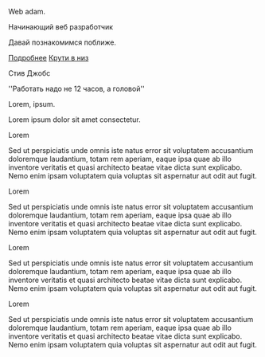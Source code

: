 <!DOCTYPE html>
<html lang="ru">
<head>
    <meta charset="UTF-8">
    <meta name="viewport" content="width=device-width, initial-scale=1.0">
    <title>WEB ADAM</title>
    <link rel='stylesheet' href='css/style.min.css'>
    <meta name="viewport" content="width=device-width, initial-scale=1">
</head>
<body>
    <div class='header'>
        <div class='header_overlay'>
                <div class='header_logo'>
                </div>
                <div class='header_text'>
                    <p class='header_text_one'>Web adam.</p>
                    <p class='header_text_two'>
                        Начинающий веб разработчик
                    </p>
                    <p class='header_text_two'>
                        Давай познакомимся поближе.
                    </p>
                </div>
                <a href='#slidebottom' class="header_link"> Подробнее</a>
                <a href='#slidebottom' class='header_scroll'>Крути в низ</a>
        </div>
    </div>
    <div class='qoute'>
        <p class='qoute_autor' id='slidebottom'>Стив Джобс</p>
        <p class='qoute_autor_text'>''Работать надо не 12 часов, а головой''</p>
    </div>
    <div class='portfolio'>
        <div class='portfolio_overlay'>
        <p class='portfolio_name'>Lorem, ipsum.</p>
        <p class='portfolio_text'>Lorem ipsum dolor sit amet consectetur.</p>
    <div class='portfolio_block_container'>
        <div class='portfolio_block'>
            <p class='portfolio_block__name'>Lorem</p>
            <p class='portfolio_block__text'>
                Sed ut perspiciatis unde omnis iste natus error 
                sit voluptatem accusantium doloremque laudantium, 
                totam rem aperiam, eaque ipsa quae ab illo 
                inventore veritatis et quasi architecto beatae 
                vitae dicta sunt explicabo. Nemo enim ipsam voluptatem 
                quia voluptas sit aspernatur aut odit aut fugit.
            </p>
        </div>
        <div class='portfolio_block portfolio_block2'>
            <p class='portfolio_block__name'>Lorem</p>
            <p class='portfolio_block__text'>
                Sed ut perspiciatis unde omnis iste natus error 
                sit voluptatem accusantium doloremque laudantium, 
                totam rem aperiam, eaque ipsa quae ab illo 
                inventore veritatis et quasi architecto beatae 
                vitae dicta sunt explicabo. Nemo enim ipsam voluptatem 
                quia voluptas sit aspernatur aut odit aut fugit.
            </p>
        </div>
        <div class='portfolio_block portfolio_block3'>
            <p class='portfolio_block__name'>Lorem</p>
            <p class='portfolio_block__text'>
                Sed ut perspiciatis unde omnis iste natus error 
                sit voluptatem accusantium doloremque laudantium, 
                totam rem aperiam, eaque ipsa quae ab illo 
                inventore veritatis et quasi architecto beatae 
                vitae dicta sunt explicabo. Nemo enim ipsam voluptatem 
                quia voluptas sit aspernatur aut odit aut fugit.
            </p>
        </div>
        <div class='portfolio_block portfolio_block4'>
            <p class='portfolio_block__name'>Lorem</p>
            <p class='portfolio_block__text'>
                Sed ut perspiciatis unde omnis iste natus error 
                sit voluptatem accusantium doloremque laudantium, 
                totam rem aperiam, eaque ipsa quae ab illo 
                inventore veritatis et quasi architecto beatae 
                vitae dicta sunt explicabo. Nemo enim ipsam voluptatem 
                quia voluptas sit aspernatur aut odit aut fugit.
            </p>
        </div>
    </div>
    </div>
    </div>
</body>
</html>
